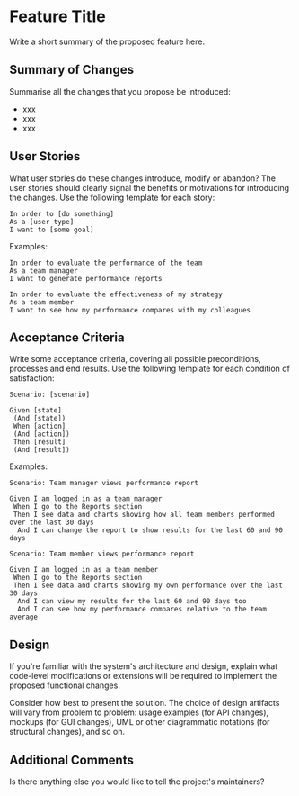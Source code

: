 # Feature Title

Write a short summary of the proposed feature here.


## Summary of Changes
Summarise all the changes that you propose be introduced:
- xxx
- xxx
- xxx


## User Stories
What user stories do these changes introduce, modify or abandon? The user stories should clearly signal the benefits or motivations for introducing the changes. Use the following template for each story:

```
In order to [do something]
As a [user type]
I want to [some goal]
```

Examples:

```
In order to evaluate the performance of the team
As a team manager
I want to generate performance reports
```

```
In order to evaluate the effectiveness of my strategy
As a team member
I want to see how my performance compares with my colleagues
```


## Acceptance Criteria
Write some acceptance criteria, covering all possible preconditions, processes and end results. Use the following template for each condition of satisfaction:

```
Scenario: [scenario]

Given [state]
 (And [state])
 When [action]
 (And [action])
 Then [result]
 (And [result])
```

Examples:

```
Scenario: Team manager views performance report

Given I am logged in as a team manager
 When I go to the Reports section
 Then I see data and charts showing how all team members performed over the last 30 days
  And I can change the report to show results for the last 60 and 90 days

Scenario: Team member views performance report

Given I am logged in as a team member
 When I go to the Reports section
 Then I see data and charts showing my own performance over the last 30 days
  And I can view my results for the last 60 and 90 days too
  And I can see how my performance compares relative to the team average
```


## Design
If you're familiar with the system's architecture and design, explain what code-level modifications or extensions will be required to implement the proposed functional changes. 

Consider how best to present the solution. The choice of design artifacts will vary from problem to problem: usage examples (for API changes), mockups (for GUI changes), UML or other diagrammatic notations (for structural changes), and so on.


## Additional Comments
Is there anything else you would like to tell the project's maintainers?
